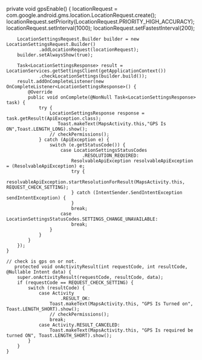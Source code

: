  private void gpsEnable() {
        locationRequest = com.google.android.gms.location.LocationRequest.create();
        locationRequest.setPriority(LocationRequest.PRIORITY_HIGH_ACCURACY);
        locationRequest.setInterval(1000);
        locationRequest.setFastestInterval(200);

        LocationSettingsRequest.Builder builder = new LocationSettingsRequest.Builder()
                .addLocationRequest(locationRequest);
        builder.setAlwaysShow(true);

        Task<LocationSettingsResponse> result = LocationServices.getSettingsClient(getApplicationContext())
                .checkLocationSettings(builder.build());
        result.addOnCompleteListener(new OnCompleteListener<LocationSettingsResponse>() {
            @Override
            public void onComplete(@NonNull Task<LocationSettingsResponse> task) {
                try {
                    LocationSettingsResponse response = task.getResult(ApiException.class);
                       Toast.makeText(MapsActivity.this,"GPS Is ON",Toast.LENGTH_LONG).show();
                    // checkPermissions();
                } catch (ApiException e) {
                    switch (e.getStatusCode()) {
                        case LocationSettingsStatusCodes
                                .RESOLUTION_REQUIRED:
                            ResolvableApiException resolvableApiException = (ResolvableApiException) e;
                            try {
                                resolvableApiException.startResolutionForResult(MapsActivity.this, REQUEST_CHECK_SETTING);
                            } catch (IntentSender.SendIntentException sendIntentException) {
                            }
                            break;
                        case LocationSettingsStatusCodes.SETTINGS_CHANGE_UNAVAILABLE:
                            break;
                    }
                }
            }
        });
    }
    
    // check is gps on or not.
       protected void onActivityResult(int requestCode, int resultCode, @Nullable Intent data) {
        super.onActivityResult(requestCode, resultCode, data);
        if (requestCode == REQUEST_CHECK_SETTING) {
            switch (resultCode) {
                case Activity
                        .RESULT_OK:
                    Toast.makeText(MapsActivity.this, "GPS Is Turned on", Toast.LENGTH_SHORT).show();
                    // checkPermissions();
                    break;
                case Activity.RESULT_CANCELED:
                    Toast.makeText(MapsActivity.this, "GPS Is required be turned ON", Toast.LENGTH_SHORT).show();
            }
        }
    }
